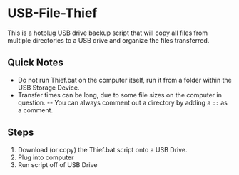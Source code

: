 # USB-File-Thief
This is a hotplug USB drive backup script that will copy all files from multiple directories to a USB drive and organize the files transferred.

## Quick Notes
- Do not run Thief.bat on the computer itself, run it from a folder within the USB Storage Device.
- Transfer times can be long, due to some file sizes on the computer in question. 
-- You can always comment out a directory by adding a `::` as a comment.


## Steps

1. Download (or copy) the Thief.bat script onto a USB Drive.
2. Plug into computer
3. Run script off of USB Drive 
